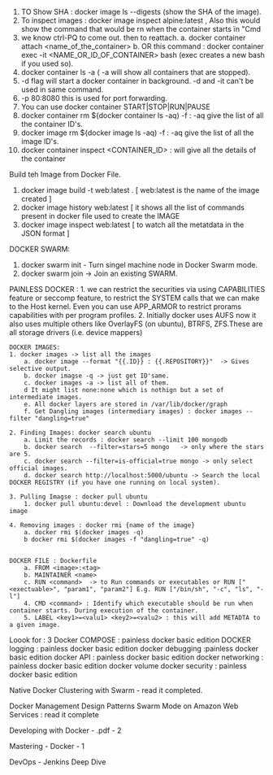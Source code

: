 1. TO Show SHA : docker image ls --digests (show the SHA of the image). 
2. To inspect images : docker image inspect alpine:latest   , Also this would show the command that would be rn when the container starts ïn "Cmd
3. we know ctrl-PQ to come out. then to reattach. 
	a. docker container attach <name_of_the_container>
	b. OR this command : docker container exec -it <NAME_OR_ID_OF_CONTAINER> bash  (exec creates a new bash if you used so).
4. docker container ls -a ( -a will show all containers that are stopped).
5. -d flag will start a docker container in background. -d and -it can't be used in same command. 
6. -p 80:8080 this is used for port forwarding.
7. You can use docker container START|STOP|RUN|PAUSE
8. docker container rm ${docker container ls -aq) -f   : -aq give the list of all the container ID's. 
9. docker image rm ${docker image ls -aq) -f   : -aq give the list of all the image ID's. 
19. docker container inspect <CONTAINER_ID> : will give all the details of the container

Build teh Image from Docker File. 
1. docker image build -t web:latest .   [ web:latest is the name of the image created ] 
2. docker image history web:latest  [ it shows all the list of commands present in docker file used to create the IMAGE
3. docker image inspect web:latest [ to watch all the metatdata in the JSON format ] 


DOCKER SWARM: 
1. docker swarm init  - Turn singel machine node in Docker Swarm mode. 
2. docker swarm join -> Join an existing SWARM.




PAINLESS DOCKER :
	1. we can restrict the securities via using CAPABILITIES feature or seccomp feature, to restrict the SYSTEM calls that we can make to the Host kernel. Even you can use APP_ARMOR to restrict prorams capabilities with per program profiles. 
	2. Initially docker uses AUFS now it also uses multiple others like OverlayFS (on ubuntu), BTRFS, ZFS.These are all storage drivers (i.e. device mappers)

	DOCKER IMAGES: 
	1. docker images -> list all the images
		a. docker image --format "{{.ID}} : {{.REPOSITORY}}"  -> Gives selective output. 
		b. docker imagse -q -> just get ID'same. 
		c. docker images -a -> list all of them.
		d It might list none:none which is nothign but a set of intermediate images. 
		e. All docker layers are stored in /var/lib/docker/graph
		f. Get Dangling images (intermediary images) : docker images --filter "dangling=true"
		
	2. Finding Images: docker search ubuntu	
		a. Limit the records : docker search --limit 100 mongodb
		b. docker search  --filter=stars=5 mongo   -> only where the stars are 5. 
		c. docker search --filter=is-official=true mongo -> only select official images. 
		d. docker search http://localhost:5000/ubuntu -> Search the local DOCKER REGISTRY (if you have one running on local system). 
		
	3. Pulling Imagse : docker pull ubuntu
		1. docker pull ubuntu:devel : Download the development ubuntu image
		
	4. Removing images : docker rmi {name of the image}
		a. docker rmi $(docker images -q)
		b docker rmi $(docker images -f "dangling=true" -q)
		

	DOCKER FILE : Dockerfile
		a. FROM <image>:<tag>
		b. MAINTAINER <name>
		c. RUN <command>  -> to Run commands or executables or RUN ["<exectuable>", "param1", "param2"] E.g. RUN ["/bin/sh", "-c", "ls", "-l"]
		4. CMD <command> : Identify which executable should be run when container starts. During execution of the container. 
		5. LABEL <key1>=<valu1> <key2>=<valu2> : this will add METADTA to a given image. 
		
		
	
		
		
		




Loook for : 3
Docker COMPOSE : painless docker basic edition
DOCKER logging  : painless docker basic edition
docker debugging  :painless docker basic edition
docker API : painless docker basic edition
docker networking  : painless docker basic edition
docker volume 
docker security : painless docker basic edition 





Native Docker Clustering with Swarm - read it completed. 

Docker Management Design Patterns Swarm Mode on Amazon Web Services : read it complete

Developing with Docker - .pdf    - 2

Mastering - Docker  - 1








DevOps - Jenkins Deep Dive




